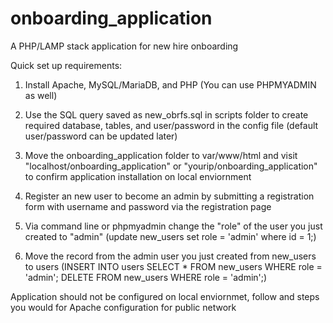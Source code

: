 # onboarding_application
A PHP/LAMP stack application for new hire onboarding

Quick set up requirements:

1. Install Apache, MySQL/MariaDB, and PHP (You can use PHPMYADMIN as well)

2. Use the SQL query saved as new_obrfs.sql in scripts folder to create required database, tables, and user/password in the config file (default user/password can be updated later)

3. Move the onboarding_application folder to var/www/html and visit "localhost/onboarding_application" or "yourip/onboarding_application" to confirm application installation on local enviornment

4. Register an new user to become an admin by submitting a registration form with username and password via the registration page

5. Via command line or phpmyadmin change the "role" of the user you just created to "admin" (update new_users set role = 'admin' where id = 1;)

6. Move the record from the admin user you just created from new_users to users (INSERT INTO users SELECT * FROM new_users WHERE role = 'admin'; DELETE FROM new_users WHERE role = 'admin';)

Application should not be configured on local enviornmet, follow and steps you would for Apache configuration for public network
